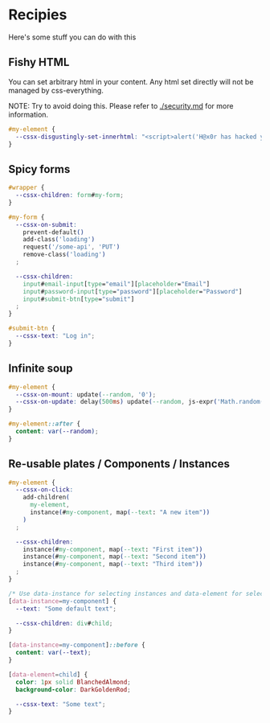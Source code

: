# Recipies

Here's some stuff you can do with this


## Fishy HTML

You can set arbitrary html in your content. Any html set directly will not be managed by css-everything.

NOTE: Try to avoid doing this. Please refer to [./security.md](./security.md) for more information.

```css
#my-element {
  --cssx-disgustingly-set-innerhtml: "<script>alert('H@x0r has hacked you')</script>";
}
```


## Spicy forms

```css
#wrapper {
  --cssx-children: form#my-form;
}

#my-form {
  --cssx-on-submit:
    prevent-default()
    add-class('loading')
    request('/some-api', 'PUT')
    remove-class('loading')
  ;

  --cssx-children:
    input#email-input[type="email"][placeholder="Email"]
    input#password-input[type="password"][placeholder="Password"]
    input#submit-btn[type="submit"]
  ;
}

#submit-btn {
  --cssx-text: "Log in";
}
```


## Infinite soup

```css
#my-element {
  --cssx-on-mount: update(--random, '0');
  --cssx-on-update: delay(500ms) update(--random, js-expr('Math.random()'));
}

#my-element::after {
  content: var(--random);
}
```


## Re-usable plates / Components / Instances

```css
#my-element {
  --cssx-on-click:
    add-children(
      my-element,
      instance(#my-component, map(--text: "A new item"))
    )
  ;

  --cssx-children:
    instance(#my-component, map(--text: "First item"))
    instance(#my-component, map(--text: "Second item"))
    instance(#my-component, map(--text: "Third item"))
  ;
}

/* Use data-instance for selecting instances and data-element for selecting children of instances */
[data-instance=my-component] {
  --text: "Some default text";

  --cssx-children: div#child;
}

[data-instance=my-component]::before {
  content: var(--text);
}

[data-element=child] {
  color: 1px solid BlanchedAlmond;
  background-color: DarkGoldenRod;

  --cssx-text: "Some text";
}
```

